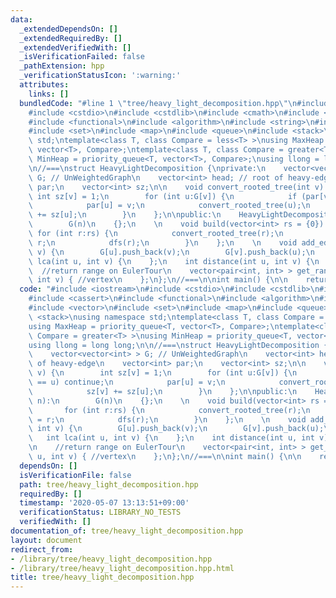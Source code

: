 ```yaml
---
data:
  _extendedDependsOn: []
  _extendedRequiredBy: []
  _extendedVerifiedWith: []
  _isVerificationFailed: false
  _pathExtension: hpp
  _verificationStatusIcon: ':warning:'
  attributes:
    links: []
  bundledCode: "#line 1 \"tree/heavy_light_decomposition.hpp\"\n#include <iostream>\n\
    #include <cstdio>\n#include <cstdlib>\n#include <cmath>\n#include <cassert>\n\
    #include <functional>\n#include <algorithm>\n#include <string>\n#include <vector>\n\
    #include <set>\n#include <map>\n#include <queue>\n#include <stack>\nusing namespace\
    \ std;\ntemplate<class T, class Compare = less<T> >\nusing MaxHeap = priority_queue<T,\
    \ vector<T>, Compare>;\ntemplate<class T, class Compare = greater<T> >\nusing\
    \ MinHeap = priority_queue<T, vector<T>, Compare>;\nusing llong = long long;\n\
    \n//===\nstruct HeavyLightDecomposition {\nprivate:\n    vector<vector<int> >\
    \ G; // UnWeightedGraph\n    vector<int> head; // root of heavy-edge\n    vector<int>\
    \ par;\n    vector<int> sz;\n\n    void convert_rooted_tree(int v) {\n       \
    \ int sz[v] = 1;\n        for (int u:G[v]) {\n            if (par[v] == u) continue;\n\
    \            par[u] = v;\n            convert_rooted_tree(u);\n            sz[v]\
    \ += sz[u];\n        }\n    };\n\npublic:\n    HeavyLightDecomposition(int n):\n\
    \        G(n)\n    {};\n    \n    void build(vector<int> rs = {0}) {\n       \
    \ for (int r:rs) {\n            convert_rooted_tree(r);\n            head[r] =\
    \ r;\n            dfs(r);\n        }\n    };\n    \n    void add_edge(int u, int\
    \ v) {\n        G[u].push_back(v);\n        G[v].push_back(u);\n    };\n    int\
    \ lca(int u, int v) {\n    };\n    int distance(int u, int v) {\n    };\n\n  \
    \  //return range on EulerTour\n    vector<pair<int, int> > get_ranges(int u,\
    \ int v) { //vertex\n    };\n};\n//===\n\nint main() {\n\n    return 0;\n}\n"
  code: "#include <iostream>\n#include <cstdio>\n#include <cstdlib>\n#include <cmath>\n\
    #include <cassert>\n#include <functional>\n#include <algorithm>\n#include <string>\n\
    #include <vector>\n#include <set>\n#include <map>\n#include <queue>\n#include\
    \ <stack>\nusing namespace std;\ntemplate<class T, class Compare = less<T> >\n\
    using MaxHeap = priority_queue<T, vector<T>, Compare>;\ntemplate<class T, class\
    \ Compare = greater<T> >\nusing MinHeap = priority_queue<T, vector<T>, Compare>;\n\
    using llong = long long;\n\n//===\nstruct HeavyLightDecomposition {\nprivate:\n\
    \    vector<vector<int> > G; // UnWeightedGraph\n    vector<int> head; // root\
    \ of heavy-edge\n    vector<int> par;\n    vector<int> sz;\n\n    void convert_rooted_tree(int\
    \ v) {\n        int sz[v] = 1;\n        for (int u:G[v]) {\n            if (par[v]\
    \ == u) continue;\n            par[u] = v;\n            convert_rooted_tree(u);\n\
    \            sz[v] += sz[u];\n        }\n    };\n\npublic:\n    HeavyLightDecomposition(int\
    \ n):\n        G(n)\n    {};\n    \n    void build(vector<int> rs = {0}) {\n \
    \       for (int r:rs) {\n            convert_rooted_tree(r);\n            head[r]\
    \ = r;\n            dfs(r);\n        }\n    };\n    \n    void add_edge(int u,\
    \ int v) {\n        G[u].push_back(v);\n        G[v].push_back(u);\n    };\n \
    \   int lca(int u, int v) {\n    };\n    int distance(int u, int v) {\n    };\n\
    \n    //return range on EulerTour\n    vector<pair<int, int> > get_ranges(int\
    \ u, int v) { //vertex\n    };\n};\n//===\n\nint main() {\n\n    return 0;\n}\n"
  dependsOn: []
  isVerificationFile: false
  path: tree/heavy_light_decomposition.hpp
  requiredBy: []
  timestamp: '2020-05-07 13:13:51+09:00'
  verificationStatus: LIBRARY_NO_TESTS
  verifiedWith: []
documentation_of: tree/heavy_light_decomposition.hpp
layout: document
redirect_from:
- /library/tree/heavy_light_decomposition.hpp
- /library/tree/heavy_light_decomposition.hpp.html
title: tree/heavy_light_decomposition.hpp
---
```

